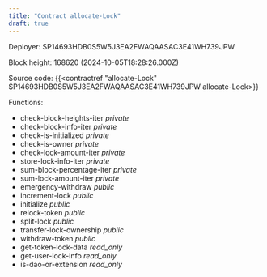 ```yaml
---
title: "Contract allocate-Lock"
draft: true
---
```

Deployer: SP14693HDB0S5W5J3EA2FWAQAASAC3E41WH739JPW


 



Block height: 168620 (2024-10-05T18:28:26.000Z)

Source code: {{<contractref "allocate-Lock" SP14693HDB0S5W5J3EA2FWAQAASAC3E41WH739JPW allocate-Lock>}}

Functions:

* check-block-heights-iter _private_
* check-block-info-iter _private_
* check-is-initialized _private_
* check-is-owner _private_
* check-lock-amount-iter _private_
* store-lock-info-iter _private_
* sum-block-percentage-iter _private_
* sum-lock-amount-iter _private_
* emergency-withdraw _public_
* increment-lock _public_
* initialize _public_
* relock-token _public_
* split-lock _public_
* transfer-lock-ownership _public_
* withdraw-token _public_
* get-token-lock-data _read_only_
* get-user-lock-info _read_only_
* is-dao-or-extension _read_only_
